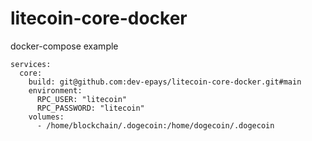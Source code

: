 # litecoin-core-docker

docker-compose example
```
services:
  core:
    build: git@github.com:dev-epays/litecoin-core-docker.git#main
    environment:
      RPC_USER: "litecoin"
      RPC_PASSWORD: "litecoin"
    volumes:
      - /home/blockchain/.dogecoin:/home/dogecoin/.dogecoin
```
